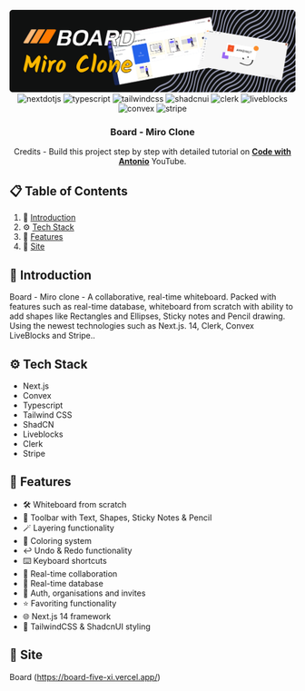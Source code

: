 <div align="center">
  <br />
      <a href="https://www.youtube.com/watch?v=ADJKbuayubE" target="_blank">
        <img src="https://github.com/iharishsh/board/blob/main/public/mirocover.png" alt="Project Banner">
      </a>
  <br />

  <div>
    <img src="https://img.shields.io/badge/-Next_JS-black?style=for-the-badge&logoColor=white&logo=nextdotjs&color=000000" alt="nextdotjs" />
    <img src="https://img.shields.io/badge/-TypeScript-black?style=for-the-badge&logoColor=white&logo=typescript&color=3178C6" alt="typescript" />
    <img src="https://img.shields.io/badge/-tailwindcss-black?style=for-the-badge&logoColor=white&logo=tailwindcss&color=06B6D4" alt="tailwindcss" />
    <img src="https://img.shields.io/badge/-ShadcnUI-black?style=for-the-badge&logoColor=white&logo=shadcnui&color=000000" alt="shadcnui" />
    <img src="https://img.shields.io/badge/-clerk-black?style=for-the-badge&logoColor=white&logo=clerk&color=6C47FF" alt="clerk" />
    <img src="https://img.shields.io/badge/-liveblocks-black?style=for-the-badge&logoColor=white&logo=liveblocks&color=000000" alt="liveblocks" />
    <img src="https://img.shields.io/badge/-convex-black?style=for-the-badge&logoColor=white&logo=convex&color=EE342F" alt="convex" />
    <img src="https://img.shields.io/badge/-stripe-black?style=for-the-badge&logoColor=white&logo=stripe&color=008CDD" alt="stripe" />
  </div>

  <h3 align="center">Board - Miro Clone</h3>

   <div align="center">
     Credits - Build this project step by step with detailed tutorial on <a href="https://www.youtube.com/@codewithantonio" target="_blank"><b>Code with Antonio</b></a> YouTube.
    </div>
</div>

## 📋 <a name="table">Table of Contents</a>

1. 🤖 [Introduction](#introduction)
2. ⚙️ [Tech Stack](#tech-stack)
3. 🔋 [Features](#features)
6. 🔗 [Site](#links)

## <a name="introduction">🤖 Introduction</a>

Board - Miro clone - A collaborative, real-time whiteboard. Packed with features such as real-time database, whiteboard from scratch with ability to add shapes like Rectangles and Ellipses, Sticky notes and Pencil drawing. Using the newest technologies such as Next.js. 14, Clerk, Convex LiveBlocks and Stripe..

## <a name="tech-stack">⚙️ Tech Stack</a>

- Next.js
- Convex
- Typescript
- Tailwind CSS
- ShadCN
- Liveblocks
- Clerk
- Stripe

## <a name="features">🔋 Features</a>

- 🛠️ Whiteboard from scratch
- 🧰 Toolbar with Text, Shapes, Sticky Notes & Pencil
- 🪄 Layering functionality
- 🎨 Coloring system
- ↩️ Undo & Redo functionality
- ⌨️ Keyboard shortcuts
- 🤝 Real-time collaboration
- 💾 Real-time database
- 🔐 Auth, organisations and invites
- ⭐️ Favoriting functionality
- 🌐 Next.js 14 framework
- 💅 TailwindCSS & ShadcnUI styling

## <a name="links">🔗 Site</a>

Board (https://board-five-xi.vercel.app/)
#
